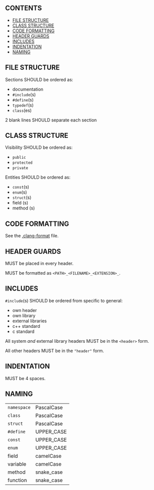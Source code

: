 ## CONTENTS

<!-- TOC -->

- [FILE STRUCTURE](#file-structure)
- [CLASS STRUCTURE](#class-structure)
- [CODE FORMATTING](#code-formatting)
- [HEADER GUARDS](#header-guards)
- [INCLUDES](#includes)
- [INDENTATION](#indentation)
- [NAMING](#naming)

<!-- /TOC -->

## FILE STRUCTURE

Sections SHOULD be ordered as:
- documentation
- `#include`(s)
- `#define`(s)
- `typedef`(s)
- `class`(es)

2 blank lines SHOULD separate each section

## CLASS STRUCTURE

Visibility SHOULD be ordered as:
- `public`
- `protected`
- `private`

Entities SHOULD be ordered as:
- `const`(s)
- `enum`(s)
- `struct`(s)
- field (s)
- method (s)

## CODE FORMATTING

See the [.clang-format](../.clang-format) file.

## HEADER GUARDS

MUST be placed in every header.

MUST be formatted as `<PATH>_<FILENAME>_<EXTENSION>_`.

## INCLUDES

`#include`(s) SHOULD be ordered from specific to general:
- own header
- own library
- external libraries
- c++ standard
- c standard

All system _and_ external library headers MUST be in the `<header>` form.

All other headers MUST be in the `"header"` form.

## INDENTATION

MUST be 4 spaces.

## NAMING

|             |            |
|-------------|------------|
| `namespace` | PascalCase |
| `class`     | PascalCase |
| `struct`    | PascalCase |
| `#define`   | UPPER_CASE |
| `const`     | UPPER_CASE |
| `enum`      | UPPER_CASE |
| field       | camelCase  |
| variable    | camelCase  |
| method      | snake_case |
| function    | snake_case |
